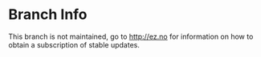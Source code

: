 Branch Info
===========
This branch is not maintained, go to http://ez.no for information on how to obtain
a subscription of stable updates.
